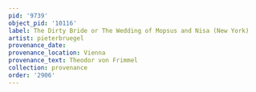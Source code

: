 ```yaml
---
pid: '9739'
object_pid: '10116'
label: The Dirty Bride or The Wedding of Mopsus and Nisa (New York)
artist: pieterbruegel
provenance_date:
provenance_location: Vienna
provenance_text: Theodor von Frimmel
collection: provenance
order: '2906'
---
```

